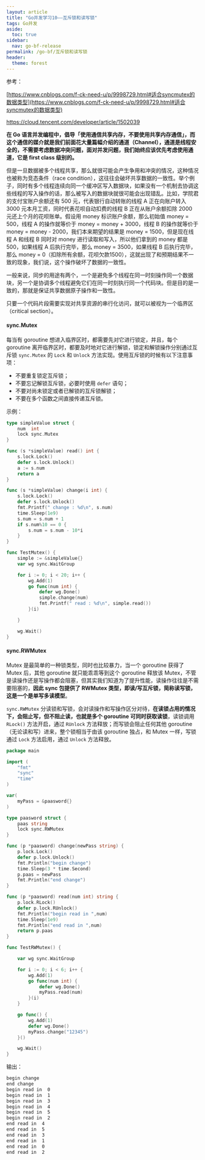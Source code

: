 ```yaml
---
layout: article
title: "Go并发学习10——互斥锁和读写锁"
tags: Go并发
aside:
  toc: true
sidebar:
  nav: go-bf-release
permalink: /go-bf/互斥锁和读写锁
header:
  theme: forest
---
```




参考：

[https://www.cnblogs.com/f-ck-need-u/p/9998729.html#适合syncmutex的数据类型](https://www.cnblogs.com/f-ck-need-u/p/9998729.html#适合syncmutex的数据类型)

https://cloud.tencent.com/developer/article/1502039



**在 Go  语言并发编程中，倡导「使用通信共享内存，不要使用共享内存通信」，而这个通信的媒介就是我们前面花大量篇幅介绍的通道（Channel），通道是线程安全的，不需要考虑数据冲突问题，面对并发问题，我们始终应该优先考虑使用通道，它是 first class 级别的。**

但是一旦数据被多个线程共享，那么就很可能会产生争用和冲突的情况，这种情况也被称为竞态条件（race  condition），这往往会破坏共享数据的一致性。举个例子，同时有多个线程连续向同一个缓冲区写入数据块，如果没有一个机制去协调这些线程的写入操作的话，那么被写入的数据块就很可能会出现错乱。比如，学院君的支付宝账户余额还有 500 元，代表银行自动转账的线程 A 正在向账户转入 3000 元本月工资，同时代表花呗自动扣费的线程 B 正在从账户余额扣除 2000  元还上个月的花呗账单。假设用 money 标识账户余额，那么初始值 money = 500，线程 A 的操作就等价于 money = money + 3000，线程 B 的操作就等价于 money = money - 2000，我们本来期望的结果是 money = 1500，但是现在线程 A 和线程 B 同时对 money 进行读取和写入，所以他们拿到的 money 都是 500，如果线程 A 后执行完毕，那么 money =  3500，如果线程 B 后执行完毕，那么 money =  0（扣除所有余额，花呗欠款1500），这就出现了和预期结果不一致的现象，我们说，这个操作破坏了数据的一致性。



一般来说，同步的用途有两个，一个是避免多个线程在同一时刻操作同一个数据块，另一个是协调多个线程避免它们在同一时刻执行同一个代码块。但是目的是一致的，那就是保证共享数据原子操作和一致性。



只要一个代码片段需要实现对共享资源的串行化访问，就可以被视为一个临界区（critical section）。



#### sync.Mutex

每当有 goroutine 想进入临界区时，都需要先对它进行锁定，并且，每个 goroutine 离开临界区时，都要及时地对它进行解锁，锁定和解锁操作分别通过互斥锁 `sync.Mutex` 的 `Lock` 和 `Unlock` 方法实现。使用互斥锁的时候有以下注意事项：

- 不要重复锁定互斥锁；
- 不要忘记解锁互斥锁，必要时使用 `defer` 语句；
- 不要对尚未锁定或者已解锁的互斥锁解锁；
- 不要在多个函数之间直接传递互斥锁。



示例：

```go
type simpleValue struct {
    num  int
    lock sync.Mutex
}

func (s *simpleValue) read() int {
    s.lock.Lock()
    defer s.lock.Unlock()
    a := s.num
    return a
}

func (s *simpleValue) change(i int) {
    s.lock.Lock()
    defer s.lock.Unlock()
    fmt.Printf(" change : %d\n", s.num)
    time.Sleep(1e9)
    s.num = s.num + 1
    if s.num%10 == 0 {
        s.num = s.num - 10*i
    }
}

func TestMutex() {
    simple := &simpleValue{}
    var wg sync.WaitGroup

    for i := 0; i < 20; i++ {
        wg.Add(1)
        go func(num int) {
            defer wg.Done()
            simple.change(num)
            fmt.Printf(" read : %d\n", simple.read())
        }(i)

    }

    wg.Wait()
}

```



#### sync.RWMutex

Mutex 是最简单的一种锁类型，同时也比较暴力，当一个 goroutine 获得了 Mutex 后，其他 goroutine  就只能乖乖等到这个 goroutine 释放该  Mutex，不管是读操作还是写操作都会阻塞，但其实我们知道为了提升性能，读操作往往是不需要阻塞的，**因此 sync 包提供了 RWMutex  类型，即读/写互斥锁，简称读写锁，这是一个是单写多读模型**。



`sync.RWMutex` 分读锁和写锁，会对读操作和写操作区分对待，**在读锁占用的情况下，会阻止写，但不阻止读，也就是多个 goroutine 可同时获取读锁**，读锁调用 `RLock()` 方法开启，通过 `RUnlock` 方法释放；而写锁会阻止任何其他 goroutine（无论读和写）进来，整个锁相当于由该 goroutine 独占，和 Mutex 一样，写锁通过 `Lock` 方法启用，通过 `Unlock` 方法释放。



```go
package main

import (
    "fmt"
    "sync"
    "time"
)

var(
    myPass = &paasword{}
)

type paasword struct {
    paas string
    lock sync.RWMutex
}

func (p *paasword) change(newPass string) {
    p.lock.Lock()
    defer p.lock.Unlock()
    fmt.Println("begin change")
    time.Sleep(3 * time.Second)
    p.paas = newPass
    fmt.Println("end change")
}

func (p *paasword) read(num int) string {
    p.lock.RLock()
    defer p.lock.RUnlock()
    fmt.Println("begin read in ",num)
    time.Sleep(1e9)
    fmt.Println("end read in ",num)
    return p.paas
}

func TestRWMutex() {

    var wg sync.WaitGroup

    for i := 0; i < 6; i++ {
        wg.Add(1)
        go func(num int) {
            defer wg.Done()
            myPass.read(num)
        }(i)
    }

    go func() {
        wg.Add(1)
        defer wg.Done()
        myPass.change("12345")
    }()

    wg.Wait()
}

```

输出：

```bash
begin change
end change
begin read in  0
begin read in  1
begin read in  3
begin read in  4
begin read in  5
begin read in  2
end read in  4
end read in  5
end read in  3
end read in  1
end read in  0
end read in  2
```

